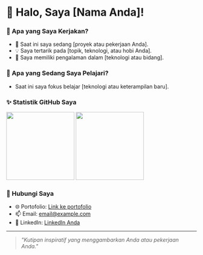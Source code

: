 <!--
## Hi there 👋

**risawitama/risawitama** is a ✨ _special_ ✨ repository because its `README.md` (this file) appears on your GitHub profile.

Here are some ideas to get you started:

- 🔭 I’m currently working on ...
- 🌱 I’m currently learning ...
- 👯 I’m looking to collaborate on ...
- 🤔 I’m looking for help with ...
- 💬 Ask me about ...
- 📫 How to reach me: ...
- 😄 Pronouns: ...
- ⚡ Fun fact: ...
-->

# 👋 Halo, Saya [Nama Anda]!

### 🔭 Apa yang Saya Kerjakan?
- 🌟 Saat ini saya sedang [proyek atau pekerjaan Anda].
- 💡 Saya tertarik pada [topik, teknologi, atau hobi Anda].
- 🚀 Saya memiliki pengalaman dalam [teknologi atau bidang].

### 🌱 Apa yang Sedang Saya Pelajari?
- Saat ini saya fokus belajar [teknologi atau keterampilan baru].

### ✨ Statistik GitHub Saya
<div>
  <img height="180em" src="https://github-readme-stats.vercel.app/api?username=USERNAME&show_icons=true&hide_border=true&count_private=true&theme=radical" />
  <img height="180em" src="https://github-readme-stats.vercel.app/api/top-langs/?username=USERNAME&layout=compact&theme=radical" />
</div>

### 💼 Hubungi Saya
- 🌐 Portofolio: [Link ke portofolio](#)
- 📫 Email: [email@example.com](mailto:email@example.com)
- 💬 LinkedIn: [LinkedIn Anda](#)

---

> *"Kutipan inspiratif yang menggambarkan Anda atau pekerjaan Anda."*

